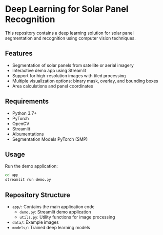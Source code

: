 # Deep Learning for Solar Panel Recognition

This repository contains a deep learning solution for solar panel segmentation and recognition using computer vision techniques.

## Features

- Segmentation of solar panels from satellite or aerial imagery
- Interactive demo app using Streamlit
- Support for high-resolution images with tiled processing
- Multiple visualization options: binary mask, overlay, and bounding boxes
- Area calculations and panel coordinates

## Requirements

- Python 3.7+
- PyTorch
- OpenCV
- Streamlit
- Albumentations
- Segmentation Models PyTorch (SMP)

## Usage

Run the demo application:

```bash
cd app
streamlit run demo.py
```

## Repository Structure

- `app/`: Contains the main application code
  - `demo.py`: Streamlit demo application
  - `utils.py`: Utility functions for image processing
- `data/`: Example images
- `models/`: Trained deep learning models
